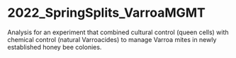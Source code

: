 # 2022_SpringSplits_VarroaMGMT
Analysis for an experiment that combined cultural control (queen cells) with chemical control (natural Varroacides) to manage Varroa mites in newly established honey bee colonies.
